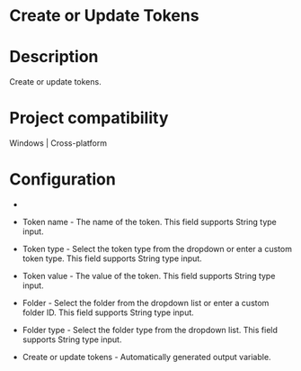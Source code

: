 ﻿# Create or Update Tokens

# Description

Create or update tokens.

# Project compatibility

Windows | Cross-platform

# Configuration

* 
* Token name - The name of the token. This field supports String type input.
* Token type - Select the token type from the dropdown or enter a custom token type. This field supports String type input.
* Token value - The value of the token. This field supports String type input.
* Folder - Select the folder from the dropdown list or enter a custom folder ID. This field supports String type input.
* Folder type - Select the folder type from the dropdown list. This field supports String type input.





* Create or update tokens - Automatically generated output variable.
